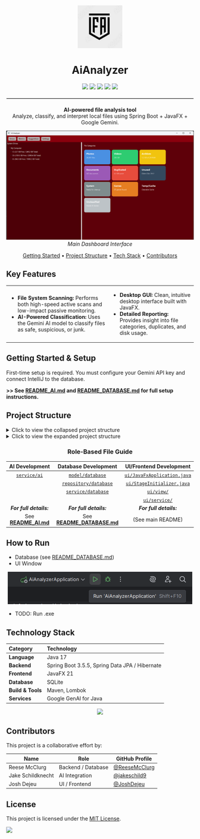 <p align="center">
  <img src="README_images/logo.png" alt="AiAnalyzer Logo" width="120">
</p>

<h1 align="center">AiAnalyzer</h1>

<p align="center">
  <img src="https://img.shields.io/badge/Java-17-blue?logo=java&logoColor=white" />
  <img src="https://img.shields.io/badge/Spring%20Boot-3.5.5-brightgreen?logo=springboot&logoColor=white" />
  <img src="https://img.shields.io/badge/JavaFX-21-orange?logo=openjdk&logoColor=white" />
  <img src="https://img.shields.io/badge/SQLite-Database-blue?logo=sqlite&logoColor=white" />
  <img src="https://img.shields.io/badge/License-MIT-yellow?logo=open-source-initiative&logoColor=white" />


<hr style="border: 0.5px solid #ccc; margin: 20px 0;">


<p align="center">
  <b>AI-powered file analysis tool</b><br>
  Analyze, classify, and interpret local files using Spring Boot + JavaFX + Google Gemini.
</p>

<p align="center">
  <img src="README_images/img_2.png" alt="AiAnalyzer Screenshot" width="600"><br>
  <em>Main Dashboard Interface</em>
</p>


<p align="center">
  <a href="#getting-started--setup">Getting Started</a> •
  <a href="#project-structure">Project Structure</a> •
  <a href="#technology-stack">Tech Stack</a> •
  <a href="#contributors">Contributors</a>
</p>

## Key Features
<table>
<tr><td>

- **File System Scanning:** Performs both high-speed active scans and low-impact passive monitoring.
- **AI-Powered Classification:** Uses the Gemini AI model to classify files as safe, suspicious, or junk.

</td><td>

- **Desktop GUI:** Clean, intuitive desktop interface built with JavaFX.
- **Detailed Reporting:** Provides insight into file categories, duplicates, and disk usage.

</td></tr> </table>


## Getting Started & Setup
First-time setup is required. You must configure your Gemini API key and connect IntelliJ to the database.

**>> See [README_AI.md](README_AI.md) and [README_DATABASE.md](README_DATABASE.md) for full setup instructions.**


## Project Structure
<details>
<summary>Click to view the collapsed project structure</summary>

```
src/main/
├── java/
│   └── edu/missouristate/aianalyzer/
│       ├── AiAnalyzerApplication.java    <- [Entry Point]
│       ├── config/                       <- Holds Spring @Configuration beans for setup.
│       ├── model/                        <- Defines data structures and database tables (@Entity classes).
│       ├── repository/                   <- Handles database queries (e.g., find, save, delete).
│       ├── service/                      <- Contains the core backend business logic.
│       └── ui/                           <- Contains all frontend JavaFX code.
└── resources/
    └── application.properties            <- Spring Boot configuration for the database, etc.
```

</details>

<details>
<summary>Click to view the expanded project structure</summary>

```
src/main/
└── java/
    └── edu/missouristate/aianalyzer/
        ├── AiAnalyzerApplication.java           <- The main entry point; its main() method starts the entire application.
        ├── config/
        │   └── AiClient.java                    <- Sets up the connection to the Google Gemini AI service.
        ├── model/
        │   ├── database/
        │   │   ├── FileRecord.java              <- The main table; stores final metadata for a scanned file.
        │   │   ├── ImageMeta.java               <- Stores special metadata extracted only from image files.
        │   │   ├── LabelHistory.java            <- Tracks the history of AI classifications for a file over time.
        │   │   └── ScanQueueItem.java           <- A temporary task in the queue; a file waiting to be processed.
        │   └── FileInterpretation.java          <- A data class that defines the type of AI analysis to perform.
        ├── repository/
        │   └── database/
        │       ├── FileRecordRepository.java    <- Provides methods to query the files table.
        │       ├── ImageMetaRepository.java     <- Provides methods to query the image_meta table.
        │       ├── LabelHistoryRepository.java  <- Provides methods to query the label_history table.
        │       └── ScanQueueItemRepository.java <- Provides methods to query the scan_queue table.
        ├── service/
        │   ├── ai/
        │   │   ├── AiQuery.java                 <- Contains the actual text prompts that are sent to the Gemini AI.
        │   │   └── ProcessFile.java             <- Reads files (handling large ones) and uses AiQuery to get an analysis.
        │   └── database/
        │       ├── ActiveScanService.java       <- "Producer" that adds files to the queue from a user-initiated scan.
        │       ├── FileProcessingService.java   <- "Consumer" that processes items from the queue.
        │       ├── LabelService.java            <- Parses the AI's response and applies the classification label to a file.
        │       └── PassiveScanService.java      <- "Producer" that adds files to the queue by monitoring the filesystem.
        └── ui/
            ├── event/
            │   └── StageReadyEvent.java         <- A signal fired when the UI is ready to be built.
            ├── service/
            │   └── ThemeService.java            <- Handles applying and changing CSS themes.
            ├── view/
            │   ├── DriveView.java               <- The main screen for browsing drives and file categories.
            │   ├── MetricsView.java             <- The screen for displaying statistics about scanned files.
            │   ├── SettingsView.java            <- The screen for changing application settings, like the theme.
            │   └── SuggestionsView.java         <- The screen for showing AI-powered suggestions.
            ├── JavaFxApplication.java           <- The entry point for the JavaFX UI; it starts Spring and manages the UI lifecycle.
            └── StageInitializer.java            <- Builds the main application window once Spring and JavaFX are ready.
```

</details>

<div align="center">

### Role-Based File Guide

| AI Development | Database Development | UI/Frontend Development |
| :---: | :---: | :---: |
| [`service/ai`](src/main/java/edu/missouristate/aianalyzer/service/ai) | [`model/database`](src/main/java/edu/missouristate/aianalyzer/model/database) | [`ui/JavaFxApplication.java`](src/main/java/edu/missouristate/aianalyzer/ui/JavaFxApplication.java) |
| | [`repository/database`](src/main/java/edu/missouristate/aianalyzer/repository/database) | [`ui/StageInitializer.java`](src/main/java/edu/missouristate/aianalyzer/ui/StageInitializer.java) |
| | [`service/database`](src/main/java/edu/missouristate/aianalyzer/service/database) | [`ui/view/`](src/main/java/edu/missouristate/aianalyzer/ui/view) |
| | | [`ui/service/`](src/main/java/edu/missouristate/aianalyzer/ui/service) |
| **_For full details:_** | **_For full details:_** | **_For full details:_** |
| See **[README_AI.md](README_AI.md)** | See **[README_DATABASE.md](README_DATABASE.md)** | (See main README) |

</div>

## How to Run
- Database (see [README_DATABASE.md](README_DATABASE.md))
- UI Window

<p align="center">
  <img src="README_images/img_3.png" />
</p>

- TODO: Run .exe

## Technology Stack
| Category          | Technology                                           |
| :---------------- | :--------------------------------------------------- |
| **Language** | Java 17                                            |
| **Backend** | Spring Boot 3.5.5, Spring Data JPA / Hibernate |
| **Frontend** | JavaFX 21                                          |
| **Database** | SQLite                                             |
| **Build & Tools** | Maven, Lombok                                    |
| **Services** | Google GenAI for Java                              |
<p align="center">
  <img src="https://skillicons.dev/icons?i=java,spring,hibernate,maven,sqlite,idea,github" />
</p>

## Contributors
This project is a collaborative effort by:

| Name          | Role               | GitHub Profile                                  |
|---------------|--------------------|-------------------------------------------------|
| Reese McClurg | Backend / Database | [@ReeseMcClurg](https://github.com/ReeseMcClurg) |
| Jake Schildknecht         | AI Integration     | [@jakeschild9](https://github.com/jakeschild9)  |
| Josh Dejeu    | UI / Frontend      | [@JoshDejeu](https://github.com/JoshDejeu)      |

<p align="center">

## License

This project is licensed under the [MIT License](LICENSE).

  <img src="https://img.shields.io/badge/License-MIT-yellow?logo=open-source-initiative&logoColor=white" />
</p>